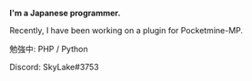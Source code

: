 **I'm a Japanese programmer.**

Recently, I have been working on a plugin for Pocketmine-MP.  


勉強中: PHP / Python  

Discord: SkyLake#3753
